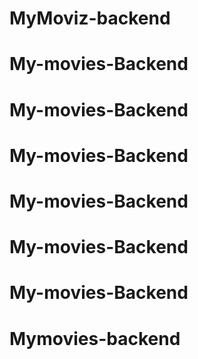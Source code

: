 # MyMoviz-backend
# My-movies-Backend
# My-movies-Backend
# My-movies-Backend
# My-movies-Backend
# My-movies-Backend
# My-movies-Backend
# Mymovies-backend

